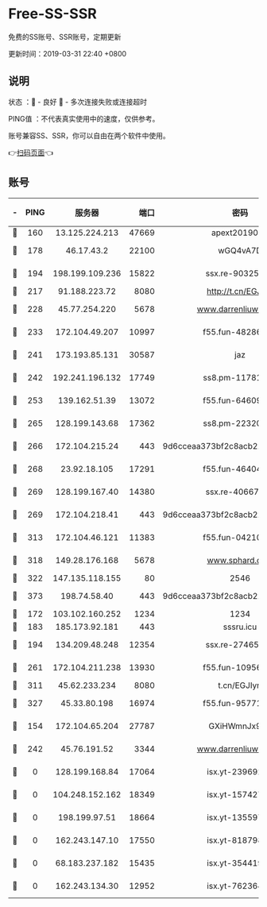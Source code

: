 # Free-SS-SSR

免费的SS账号、SSR账号，定期更新

更新时间：2019-03-31 22:40 +0800

## 说明

状态     ：🙂 - 良好 🙁 - 多次连接失败或连接超时

PING值   ：不代表真实使用中的速度，仅供参考。

账号兼容SS、SSR，你可以自由在两个软件中使用。

👉[扫码页面](https://liesauer.github.io/Free-SS-SSR/)👈

## 账号

|-|PING|服务器|端口|密码|加密方式|区域|
|:----:|:----:|:-----:|-----:|:----:|:----:|:----:|
|🙂|160|13.125.224.213|47669|apext2019001|chacha20|KR|
|🙂|178|46.17.43.2|22100|wGQ4vA7D|aes-256-gcm|RU|
|🙂|194|198.199.109.236|15822|ssx.re-90325864|aes-256-cfb|US|
|🙂|217|91.188.223.72|8080|http://t.cn/EGJIyrl|rc4-md5|RU|
|🙂|228|45.77.254.220|5678|www.darrenliuwei.com|aes-256-cfb|SG|
|🙂|233|172.104.49.207|10997|f55.fun-48286538|aes-256-cfb|SG|
|🙂|241|173.193.85.131|30587|jaz|aes-256-cfb|US|
|🙂|242|192.241.196.132|17749|ss8.pm-11781750|aes-256-cfb|US|
|🙂|253|139.162.51.39|13072|f55.fun-64609790|aes-256-cfb|SG|
|🙂|265|128.199.143.68|17362|ss8.pm-22320506|aes-256-cfb|SG|
|🙂|266|172.104.215.24|443|9d6cceaa373bf2c8acb22e60b6a58be6|aes-256-cfb|US|
|🙂|268|23.92.18.105|17291|f55.fun-46404698|aes-256-cfb|US|
|🙂|269|128.199.167.40|14380|ssx.re-40667368|aes-256-cfb|SG|
|🙂|269|172.104.218.41|443|9d6cceaa373bf2c8acb22e60b6a58be6|aes-256-cfb|US|
|🙂|313|172.104.46.121|11383|f55.fun-04210255|aes-256-cfb|SG|
|🙂|318|149.28.176.168|5678|www.sphard.com|aes-256-cfb|AU|
|🙂|322|147.135.118.155|80|2546|chacha20|US|
|🙂|373|198.74.58.40|443|9d6cceaa373bf2c8acb22e60b6a58be6|aes-256-cfb|US|
|🙂|172|103.102.160.252|1234|1234|rc4-md5|JP|
|🙂|183|185.173.92.181|443|sssru.icu|rc4-md5|RU|
|🙂|194|134.209.48.248|12354|ssx.re-27465668|aes-256-cfb|US|
|🙂|261|172.104.211.238|13930|f55.fun-10956587|aes-256-cfb|US|
|🙂|311|45.62.233.234|8080|t.cn/EGJIyrl|rc4-md5|CA|
|🙂|327|45.33.80.198|16974|f55.fun-95771159|aes-256-cfb|US|
|🙁|154|172.104.65.204|27787|GXiHWmnJx94S|aes-256-cfb|JP|
|🙁|242|45.76.191.52|3344|www.darrenliuwei.com|aes-256-cfb|JP|
|🙁|0|128.199.168.84|17064|isx.yt-23969273|aes-256-cfb|SG|
|🙁|0|104.248.152.162|18349|isx.yt-15742711|aes-256-cfb|SG|
|🙁|0|198.199.97.51|18664|isx.yt-13559717|aes-256-cfb|US|
|🙁|0|162.243.147.10|17550|isx.yt-81879846|aes-256-cfb|US|
|🙁|0|68.183.237.182|15435|isx.yt-35441993|aes-256-cfb|SG|
|🙁|0|162.243.134.30|12952|isx.yt-76236422|aes-256-cfb|US|
